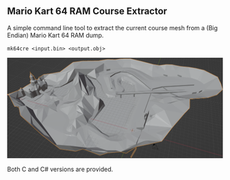 ## Mario Kart 64 RAM Course Extractor

A simple command line tool to extract the current course mesh from a (Big Endian) Mario Kart 64 RAM dump.
```
mk64cre <input.bin> <output.obj>
```
![an untextured mesh of Royal Raceway viewed in Blender](https://github.com/Edsploration/i/blob/main/mk64cre/example.png)

Both C and C# versions are provided.
